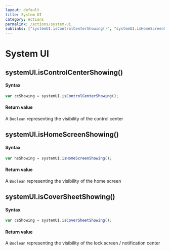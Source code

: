 ```yaml
---
layout: default
title: System UI
category: Actions
permalink: /actions/system-ui
sublinks: ["systemUI.isControlCenterShowing()", "systemUI.isHomeScreenShowing()", "systemUI.isCoverSheetShowing()"]
---
```


# System UI
## systemUI.isControlCenterShowing() ##
#### Syntax
```js
var ccShowing = systemUI.isControlCenterShowing();
```

#### Return value
A `Boolean` representing the visibility of the control center


## systemUI.isHomeScreenShowing() ##
#### Syntax
```js
var hsShowing = systemUI.isHomeScreenShowing();
```

#### Return value
A `Boolean` representing the visibility of the home screen


## systemUI.isCoverSheetShowing() ##
#### Syntax
```js
var csShowing = systemUI.isCoverSheetShowing();
```

#### Return value
A `Boolean` representing the visibility of the lock screen / notification center
